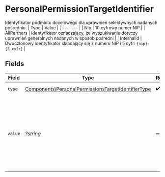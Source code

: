 # PersonalPermissionTargetIdentifier

Identyfikator podmiotu docelowego dla uprawnień selektywnych nadanych pośrednio.
| Type | Value |
| --- | --- |
| Nip | 10 cyfrowy numer NIP |
| AllPartners | Identyfikator oznaczający, że wyszukiwanie dotyczy uprawnień generalnych nadanych w sposób pośredni |
| InternalId | Dwuczłonowy identyfikator składający się z numeru NIP i 5 cyfr: `{nip}-{5_cyfr}` |


## Fields

| Field                                                                                                                       | Type                                                                                                                        | Required                                                                                                                    | Description                                                                                                                 |
| --------------------------------------------------------------------------------------------------------------------------- | --------------------------------------------------------------------------------------------------------------------------- | --------------------------------------------------------------------------------------------------------------------------- | --------------------------------------------------------------------------------------------------------------------------- |
| `type`                                                                                                                      | [Components\PersonalPermissionsTargetIdentifierType](../../Models/Components/PersonalPermissionsTargetIdentifierType.md)    | :heavy_check_mark:                                                                                                          | Typ identyfikatora.                                                                                                         |
| `value`                                                                                                                     | *?string*                                                                                                                   | :heavy_minus_sign:                                                                                                          | Wartość identyfikatora. W przypadku typu AllPartners należy pozostawić puste. W pozostałych przypadkach pole jest wymagane. |